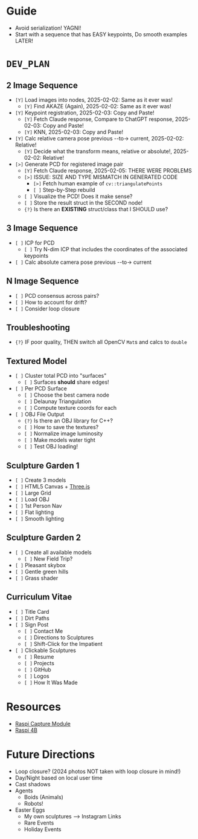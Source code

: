 # Guide
* Avoid serialization! YAGNI!
* Start with a sequence that has EASY keypoints, Do smooth examples LATER!


# `DEV_PLAN`

## 2 Image Sequence
* `[Y]` Load images into nodes, 2025-02-02: Same as it ever was!
    - `[Y]` Find AKAZE (Again), 2025-02-02: Same as it ever was!
* `[Y]` Keypoint registration, 2025-02-03: Copy and Paste!
    - `[Y]` Fetch Claude response, Compare to ChatGPT response, 2025-02-03: Copy and Paste!
    - `[Y]` KNN, 2025-02-03: Copy and Paste!
* `[Y]` Calc relative camera pose previous --to-> current, 2025-02-02: Relative!
    - `[Y]` Decide what the transform means, relative or absolute!, 2025-02-02: Relative!
* `[>]` Generate PCD for registered image pair
    - `[Y]` Fetch Claude response, 2025-02-05: THERE WERE PROBLEMS
    - `[>]` ISSUE: SIZE AND TYPE MISMATCH IN GENERATED CODE
        * `[>]` Fetch human example of `cv::triangulatePoints`
        * `[ ]` Step-by-Step rebuild
    - `[ ]` Visualize the PCD! Does it make sense?
    - `[ ]` Store the result struct in the SECOND node!
    - `{?}` Is there an **EXISTING** struct/class that I SHOULD use?

## 3 Image Sequence
* `[ ]` ICP for PCD
    - `[ ]` Try N-dim ICP that includes the coordinates of the associated keypoints
* `[ ]` Calc absolute camera pose previous --to-> current

## N Image Sequence
* `[ ]` PCD consensus across pairs?
* `[ ]` How to account for drift?
* `[ ]` Consider loop closure

## Troubleshooting
* `{?}` IF poor quality, THEN switch all OpenCV `Mat`s and calcs to `double`

## Textured Model
* `[ ]` Cluster total PCD into "surfaces"
    - `[ ]` Surfaces **should** share edges!
* `[ ]` Per PCD Surface
    - `[ ]` Choose the best camera node
    - `[ ]` Delaunay Triangulation
    - `[ ]` Compute texture coords for each 
* `[ ]` OBJ File Output
    - `{?}` Is there an OBJ library for C++?
    - `[ ]` How to save the textures?
    - `[ ]` Normalize image luminosity
    - `[ ]` Make models water tight
    - `[ ]` Test OBJ loading!

## Sculpture Garden 1
* `[ ]` Create 3 models
* `[ ]` HTML5 Canvas + [Three.js](https://threejs.org/)
* `[ ]` Large Grid
* `[ ]` Load OBJ
* `[ ]` 1st Person Nav
* `[ ]` Flat lighting
* `[ ]` Smooth lighting

## Sculpture Garden 2
* `[ ]` Create all available models
    - `[ ]` New Field Trip?
* `[ ]` Pleasant skybox
* `[ ]` Gentle green hills
* `[ ]` Grass shader

## Curriculum Vitae
* `[ ]` Title Card
* `[ ]` Dirt Paths
* `[ ]` Sign Post
    - `[ ]` Contact Me
    - `[ ]` Directions to Sculptures
    - `[ ]` Shift-Click for the Impatient
* `[ ]` Clickable Sculptures
    - `[ ]` Resume
    - `[ ]` Projects
    - `[ ]` GitHub
    - `[ ]` Logos
    - `[ ]` How It Was Made


# Resources
* [Raspi Capture Module](https://www.robotshop.com/products/arducam-12mp2-synchronized-stereo-camera-bundle-kit-for-raspberry-pi)
* [Raspi 4B](https://www.robotshop.com/products/yahboom-raspberry-pi-4b-board)

# Future Directions
* Loop closure? (2024 photos NOT taken with loop closure in mind!)
* Day/Night based on local user time
* Cast shadows
* Agents 
    - Boids (Animals)
    - Robots!
* Easter Eggs
    - My own sculptures --> Instagram Links
    - Rare Events
    - Holiday Events

